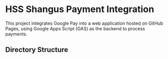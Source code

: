 # HSS Shangus Payment Integration

This project integrates Google Pay into a web application hosted on GitHub Pages, using Google Apps Script (GAS) as the backend to process payments.

## Directory Structure

